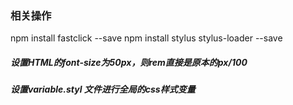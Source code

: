 ### 相关操作
npm install fastclick --save
npm install stylus stylus-loader --save

##### 设置HTML的font-size为50px，则rem直接是原本的px/100

##### 设置variable.styl 文件进行全局的css样式变量

